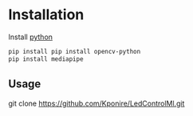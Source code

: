 # Installation
Install [python](https://www.python.org/ftp/python/3.11.2/python-3.11.2-amd64.exe)
```bash
pip install pip install opencv-python
pip install mediapipe
```
## Usage
git clone https://github.com/Kponire/LedControlMl.git
